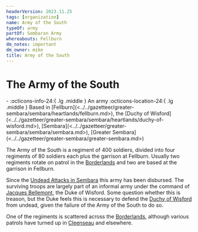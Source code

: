 ```yaml
---
headerVersion: 2023.11.25
tags: [organization]
name: Army of the South
typeOf: army
partOf: Sembaran Army
whereabouts: Fellburn
dm_notes: important
dm_owner: mike
title: Army of the South
---
```

# The Army of the South
<div class="grid cards ext-narrow-margin ext-one-column" markdown>
-
   :octicons-info-24:{ .lg .middle } An army  
    :octicons-location-24:{ .lg .middle } Based in [Fellburn](<../../gazetteer/greater-sembara/sembara/heartlands/fellburn.md>), the [Duchy of Wisford](<../../gazetteer/greater-sembara/sembara/heartlands/duchy-of-wisford.md>), [Sembara](<../../gazetteer/greater-sembara/sembara/sembara.md>), [Greater Sembara](<../../gazetteer/greater-sembara/greater-sembara.md>)  
</div>



The Army of the South is a regiment of 400 soldiers, divided into four regiments of 80 soldiers each plus the garrison at Fellburn. Usually two regiments rotate on patrol in the [Borderlands](<../../gazetteer/greater-sembara/sembara/borderlands/borderlands.md>) and two are based at the garrison in Fellburn. 

Since the [Undead Attacks in Sembara](<../../events/1700s/1720/01/undead-attacks-in-sembara.md>) this army has been disbursed. The surviving troops are largely part of an informal army under the command of [Jacques Bellemont](<../../people/sembarans/jacques-bellemont.md>), the Duke of Wisford. Some question whether this is treason, but the Duke feels this is necessary to defend the [Duchy of Wisford](<../../gazetteer/greater-sembara/sembara/heartlands/duchy-of-wisford.md>) from undead, given the failure of the Army of the South to do so.

One of the regiments is scattered across the [Borderlands](<../../gazetteer/greater-sembara/sembara/borderlands/borderlands.md>), although various patrols have turned up in [Cleenseau](<../../gazetteer/greater-sembara/sembara/barony-of-aveil/cleenseau-region/cleenseau/cleenseau.md>) and elsewhere. 


